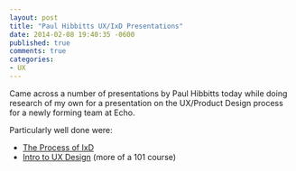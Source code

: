 ```yaml
---
layout: post
title: "Paul Hibbitts UX/IxD Presentations"
date: 2014-02-08 19:40:35 -0600
published: true
comments: true
categories: 
- UX
---
```


Came across a number of presentations by Paul Hibbitts today while doing research of my own for a presentation on the UX/Product Design process for a newly forming team at Echo.

Particularly well done were:

   * <a href="http://slid.es/paulhibbitts/cmpt-363-133-the-process-of-ixd-design">The Process of IxD</a>
   * <a href="http://slid.es/paulhibbitts/cmpt-363-133-introduction-to-user-experience-design">Intro to UX Design</a> (more of a 101 course)



